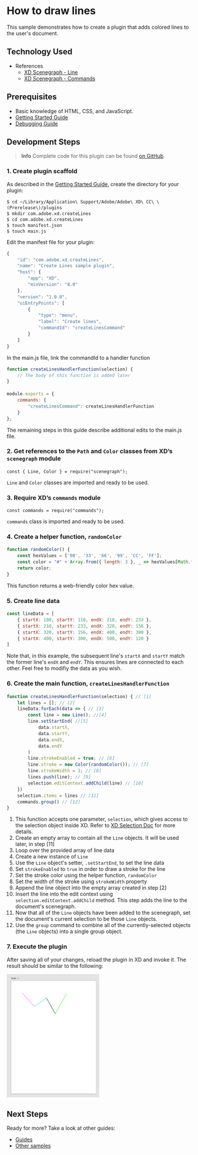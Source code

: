 # How to draw lines

This sample demonstrates how to create a plugin that adds colored lines to the user's document.


## Technology Used
- References
    - [XD Scenegraph - Line](/reference/scenegraph.md#line)
    - [XD Scenegraph - Commands](/reference/commands.md)

## Prerequisites
- Basic knowledge of HTML, CSS, and JavaScript.
- [Getting Started Guide](/guides/getting-started-guide)
- [Debugging Guide](/guides/debugging-guide)

## Development Steps

> **Info**
> Complete code for this plugin can be found [on GitHub](https://github.com/AdobeXD/Plugin-Samples/tree/master/how-to-draw-lines).

### 1.  Create plugin scaffold

As described in the [Getting Started Guide](/guides/getting-started-guide), create the directory for your plugin:

```
$ cd ~/Library/Application\ Support/Adobe/Adobe\ XD\ CC\ \(Prerelease\)/plugins
$ mkdir com.adobe.xd.createLines
$ cd com.adobe.xd.createLines
$ touch manifest.json
$ touch main.js
```

Edit the manifest file for your plugin:

```js
{
    "id": "com.adobe.xd.createLines",
    "name": "Create Lines sample plugin",
    "host": {
        "app": "XD",
        "minVersion": "8.0"
    },
    "version": "1.0.0",
    "uiEntryPoints": [
        {
            "type": "menu",
            "label": "Create lines",
            "commandId": "createLinesCommand"
        }
    ]
}
```

In the main.js file, link the commandId to a handler function

```js
function createLinesHandlerFunction(selection) {
    // The body of this function is added later
}

module.exports = {
    commands: {
        "createLinesCommand": createLinesHandlerFunction
    }
};
```

The remaining steps in this guide describe additional edits to the main.js file.

### 2.  Get references to the `Path` and `Color` classes from XD’s `scenegraph` module
```
const { Line, Color } = require("scenegraph");
```
`Line` and `Color` classes are imported and ready to be used.

### 3.  Require XD’s `commands` module
```
const commands = require("commands");
```
`commands` class is imported and ready to be used.

### 4. Create a helper function, `randomColor`
```js
function randomColor() {
    const hexValues = ['00', '33', '66', '99', 'CC', 'FF'];
    const color = "#" + Array.from({ length: 3 }, _ => hexValues[Math.floor(Math.random() * hexValues.length)]).join("");
    return color;
}
```
This function returns a web-friendly color hex value.

### 5. Create line data
```js
const lineData = [
    { startX: 100, startY: 110, endX: 210, endY: 233 },
    { startX: 210, startY: 233, endX: 320, endY: 156 },
    { startX: 320, startY: 156, endX: 400, endY: 300 },
    { startX: 400, startY: 300, endX: 500, endY: 120 }
]
```
Note that, in this example, the subsequent line's `startX` and `startY` match the former line's `endX` and `endY`. This ensures lines are connected to each other. Feel free to modifiy the data as you wish.

### 6. Create the main function, `createLinesHandlerFunction`
```js
function createLinesHandlerFunction(selection) { // [1]
    let lines = []; // [2]
    lineData.forEach(data => { // [3]
        const line = new Line(); //[4]
        line.setStartEnd( //[5]
            data.startX,
            data.startY,
            data.endX,
            data.endY
        )
        line.strokeEnabled = true; // [6]
        line.stroke = new Color(randomColor()); // [7]
        line.strokeWidth = 3; // [8]
        lines.push(line); // [9]
        selection.editContext.addChild(line) // [10]
    })
    selection.items = lines // [11]
    commands.group() // [12]
}
```
1. This function accepts one parameter, `selection`, which gives access to the selection object inside XD. Refer to [XD Selection Doc](/reference/selection.md) for more details.
2. Create an empty array to contain all the `Line` objects.  It will be used later, in step [11]
3. Loop over the provided array of line data
4. Create a new instance of `Line`
5. Use the `Line` object's setter, `.setStartEnd`, to set the line data
6. Set `strokeEnabled` to `true` in order to draw a stroke for the line
7. Set the stroke color using the helper function, `randomColor`
8. Set the width of the stroke using `strokeWidth` property
9. Append the line object into the empty array created in step [2]
10. Insert the line into the edit context using `selection.editContext.addChild` method.  This step adds the line to the document's scenegraph.
11. Now that all of the `Line` objects have been added to the scenegraph, set the document's current selection to be those `Line` objects.
12. Use the `group` command to combine all of the currently-selected objects (the `Line` objects) into a single group object.

### 7. Execute the plugin

After saving all of your changes, reload the plugin in XD and invoke it.  The result should be similar to the following:

<img src="/images/readme-assets/lines.png" width="50%" height="50%">

## Next Steps

Ready for more? Take a look at other guides:

- [Guides](/guides)
- [Other samples](https://github.com/AdobeXD/Plugin-Samples)